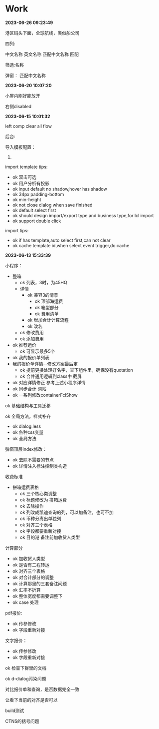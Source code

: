 # Work

**2023-06-26 09:23:49**

港区码头下面，全球航线，类似船公司

四列:

中文名称 英文名称 匹配中文名称 匹配

筛选:名称

弹窗： 匹配中文名称

**2023-06-20 10:07:20**

小屏内刚好能放开

右侧disabled

**2023-06-15 10:01:32**

left comp clear all flow

后台:

导入模板配置：

1. 

import template tips:

* ok 双击可选
* ok 用户分析有投影
* ok input default no shadow,hover has shadow
* ok 34px padding-bottom
* ok min-height
* ok not close dialog when save finished
* ok default select first
* ok should design import/export type and business type,for lcl import
* ok support double click

import tips:

* ok if has template,auto select first,can not clear
* ok cache template id,when select event trigger,do cache

**2023-06-13 15:33:39**

小程序：
  * 整箱
    * ok 列表，3时，为45HQ
    * 详情
      * ok 兼容3的情景
        * ok 顶部海运费
        * ok 箱型部分
        * ok 费用清单
      * ok 增加合计计算流程
      * ok 改名
    * ok 修改费用
    * ok 添加费用
  * ok 推荐运价
    * ok 可显示最多5个
  * ok 我的报价单列表
  * 我的报价单详情--修改方案最后定
    * ok 提前更换处理好名字，查下组件里，确保没有quotation
    * ok 合并通用逻辑到class中
截屏
  * ok 对应详情修正 参考上述小程序详情
  * ok 同步合计
网站
  * ok 一系列修改containerFclShow 




ok 基础结构与工具迁移

ok 全局方法，样式补齐

* ok dialog.less
* ok 各种css变量
* ok 全局方法

弹窗顶层index修改：
* ok 去除不需要的节点
* ok 详情注入标注控制类构造

收费标准 
* 拼箱运费表格
  * ok 三个核心类调整
  * ok 标题修改为 拼箱运费
  * ok 去除操作
  * ok 列改成凯迪查询的列，可以加备注，也可不加
  * ok 币种分离出单独列
  * ok 对齐三个表格
  * ok 字段都要重新对接
  * ok 目的港 备注前加收货人类型

计算部分
* ok 加收货人类型
* ok 是否有二程转运
* ok 对齐三个表格
* ok 对合计部分的调整
* ok 计算那里的三套备注问题
* ok 汇率不折算
* ok 整体宽度都需要调整下
* ok case 处理

pdf报价:
* ok 传参修改
* ok 字段重新对接

文字报价：
* ok 传参修改
* ok 字段重新对接


ok 检查下群里的文档

ok d-dialog污染问题

对比报价单和查询，是否数据完全一致

让看下当前的对齐是否可以

build测试

CTNS的括号问题